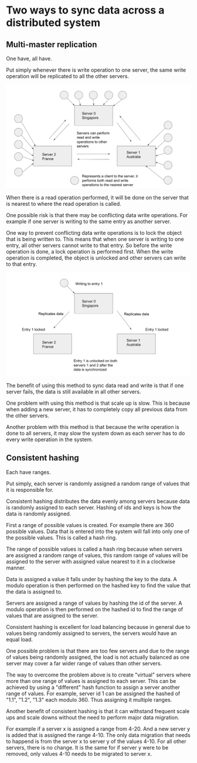 # Two ways to sync data across a distributed system

## Multi-master replication
One have, all have.

Put simply whenever there is write operation to one server, the same write operation will be replicated to all the other servers.

![mmr-overview](images/mmr-overview.png)

When there is a read operation performed, it will be done on the server that is nearest to where the read operation is called.

One possible risk is that there may be conflicting data write operations. For example if one server is writing to the same entry as another server.

One way to prevent conflicting data write operations is to lock the object that is being written to. This means that when one server is writing to one entry, all other servers cannot write to that entry. So before the write operation is done, a lock operation is performed first. When the write operation is completed, the object is unlocked and other servers can write to that entry.

![mmr-locking](images/mmr-locking.png)

The benefit of using this method to sync data read and write is that if one server fails, the data is still available in all other servers.

One problem with using this method is that scale up is slow. This is because when adding a new server, it has to completely copy all previous data from the other servers.

Another problem with this method is that because the write operation is done to all servers, it may slow the system down as each server has to do every write operation in the system.


## Consistent hashing
Each have ranges.

Put simply, each server is randomly assigned a random range of values that it is responsible for.

Consistent hashing distributes the data evenly among servers because data is randomly assigned to each server. Hashing of ids and keys is how the data is randomly assigned.

First a range of possible values is created. For example there are 360 possible values. Data that is entered into the system will fall into only one of the possible values. This is called a hash ring.

The range of possible values is called a hash ring because when servers are assigned a random range of values, this random range of values will be assigned to the server with assigned value nearest to it in a clockwise manner.

Data is assigned a value it falls under by hashing the key to the data. A modulo operation is then performed on the hashed key to find the value that the data is assigned to.

Servers are assigned a range of values by hashing the id of the server. A modulo operation is then performed on the hashed id to find the range of values that are assigned to the server.

Consistent hashing is excellent for load balancing because in general due to values being randomly assigned to servers, the servers would have an equal load.

One possible problem is that there are too few servers and due to the range of values being randomly assigned, the load is not actually balanced as one server may cover a far wider range of values than other servers.

The way to overcome the problem above is to create "virtual" servers where more than one range of values is assigned to each server. This can be achieved by using a "different" hash function to assign a server another range of values. For example, server id 1 can be assigned the hashed of "1.1", "1.2", "1.3" each modulo 360. Thus assigning it multiple ranges.

Another benefit of consistent hashing is that it can withstand frequent scale ups and scale downs without the need to perform major data migration.

For example if a server x is assigned a range from 4-20. And a new server y is added that is assigned the range 4-10. The only data migration that needs to happend is from the server x to server y of the values 4-10. For all other servers, there is no change. It is the same for if server y were to be removed, only values 4-10 needs to be migrated to server x.